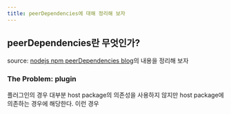 ```yaml
---
title: peerDependencies에 대해 정리해 보자
---
```

## peerDependencies란 무엇인가?

source: [nodejs npm peerDependencies blog](https://nodejs.org/en/blog/npm/peer-dependencies )의 내용을 정리해 보자
###  The Problem: plugin
플러그인의 경우 대부분 host package의 의존성을 사용하지 않지만 host package에 의존하는 경우에 해당한다. 이런 경우 